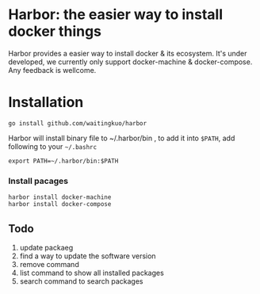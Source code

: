 Harbor: the easier way to install docker things
===============================================

Harbor provides a easier way to install docker & its ecosystem. It's under developed, we currently only support docker-machine & docker-compose. Any feedback is wellcome.


# Installation

    go install github.com/waitingkuo/harbor
    
Harbor will install binary file to ~/.harbor/bin , to add it into `$PATH`, add following to your `~/.bashrc`

    export PATH=~/.harbor/bin:$PATH

### Install pacages

    harbor install docker-machine
    harbor install docker-compose

    
## Todo

1. update packaeg
2. find a way to update the software version
3. remove command
4. list command to show all installed packages
5. search command to search packages
